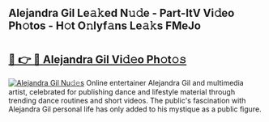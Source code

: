 ## Alejandra Gil Le𝚊𝚔ed N𝚞𝚍e - Part-ItV Vi𝚍eo Ph𝚘tos - H𝚘t O𝚗lyf𝚊ns Le𝚊𝚔s FMeJo

# <h2><a href="http://hf30o0.feru.top/?c=Alejandra+Gil">🔗 👉 🔴 Alejandra Gil Vi𝚍𝚎o Ph𝚘t𝚘𝚜</a></h2>

[![Alejandra Gil Nu𝚍𝚎s](https://i.imgur.com/0TWrTi3.gif)](http://hf30o0.feru.top/?c=Alejandra+Gil)
Online entertainer Alejandra Gil and multimedia artist, celebrated for publishing dance and lifestyle material through trending dance routines and short videos. The public's fascination with Alejandra Gil personal life has only added to his mystique as a public figure. 
